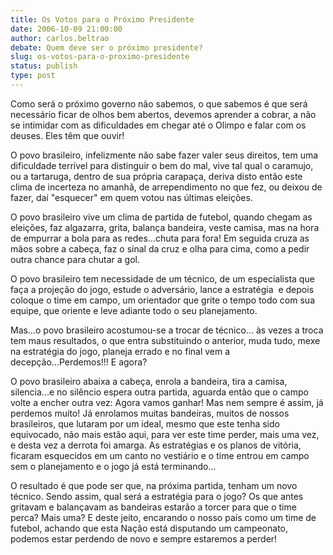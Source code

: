 ```yaml
---
title: Os Votos para o Próximo Presidente
date: 2006-10-09 21:00:00
author: carlos.beltrao
debate: Quem deve ser o próximo presidente?
slug: os-votos-para-o-proximo-presidente
status: publish 
type: post
---
```


Como será o próximo governo não sabemos, o que sabemos é que será necessário ficar de olhos bem abertos, devemos aprender a cobrar, a não se intimidar com as dificuldades em chegar até o Olimpo e falar com os deuses. Eles têm que ouvir!


O povo brasileiro, infelizmente não sabe fazer valer seus direitos, tem uma dificuldade terrível para distinguir o bem do mal, vive tal qual o caramujo, ou a tartaruga, dentro de sua própria carapaça, deriva disto então este clima de incerteza no amanhã, de arrependimento no que fez, ou deixou de fazer, daí "esquecer" em quem votou nas últimas eleições.


O povo brasileiro vive um clima de partida de futebol, quando chegam as eleições, faz algazarra, grita, balança bandeira, veste camisa, mas na hora de empurrar a bola para as redes...chuta para fora! Em seguida cruza as mãos sobre a cabeça, faz o sinal da cruz e olha para cima, como a pedir outra chance para chutar a gol.


O povo brasileiro tem necessidade de um técnico, de um especialista que faça a projeção do jogo, estude o adversário, lance a estratégia  e depois coloque o time em campo, um orientador que grite o tempo todo com sua equipe, que oriente e leve adiante todo o seu planejamento.


Mas...o povo brasileiro acostumou-se a trocar de técnico... às vezes a troca tem maus resultados, o que entra substituindo o anterior, muda tudo, mexe na estratégia do jogo, planeja errado e no final vem a decepção...Perdemos!!! E agora?


O povo brasileiro abaixa a cabeça, enrola a bandeira, tira a camisa, silencia...e no silêncio espera outra partida, aguarda então que o campo volte a encher outra vez: Agora vamos ganhar! Mas nem sempre é assim, já perdemos muito! Já enrolamos muitas bandeiras, muitos de nossos brasileiros, que lutaram por um ideal, mesmo que este tenha sido equivocado, não mais estão aqui, para ver este time perder, mais uma vez, e desta vez a derrota foi amarga. As estratégias e os planos de vitória, ficaram esquecidos em um canto no vestiário e o time entrou em campo sem o planejamento e o jogo já está terminando...


O resultado é que pode ser que, na próxima partida, tenham um novo técnico. Sendo assim, qual será a estratégia para o jogo? Os que antes gritavam e balançavam as bandeiras estarão a torcer para que o time perca? Mais uma? E deste jeito, encarando o nosso país como um time de futebol, achando que esta Nação está disputando um campeonato, podemos estar perdendo de novo e sempre estaremos a perder!


 


